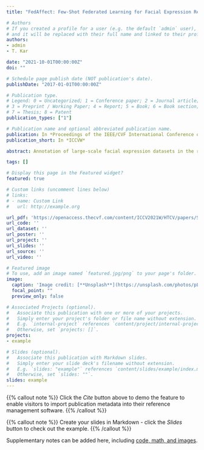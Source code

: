 ```yaml
---
title: "FedAffect: Few-Shot Federated Learning for Facial Expression Recognition"

# Authors
# If you created a profile for a user (e.g. the default `admin` user), write the username (folder name) here 
# and it will be replaced with their full name and linked to their profile.
authors:
- admin
- T. Kar

date: "2021-10-01T00:00:00Z"
doi: ""

# Schedule page publish date (NOT publication's date).
publishDate: "2017-01-01T00:00:00Z"

# Publication type.
# Legend: 0 = Uncategorized; 1 = Conference paper; 2 = Journal article;
# 3 = Preprint / Working Paper; 4 = Report; 5 = Book; 6 = Book section;
# 7 = Thesis; 8 = Patent
publication_types: ["1"]

# Publication name and optional abbreviated publication name.
publication: In *Proceedings of the IEEE/CVF International Conference on Computer Vision (ICCV) Workshops*
publication_short: In *ICCVW*

abstract: Annotation of large-scale facial expression datasets in the real world is a major challenge because of privacy concerns of the individuals due to which traditional supervised learning approaches won't scale. Moreover, training models on large curated datasets often leads to dataset bias which reduces generalizability for real world use. Federated learning is a recent paradigm for training models collaboratively with decentralized private data on user devices. In this paper, we propose a few-shot federated learning framework which utilizes few samples of labeled private facial expression data to train local models in each training round and aggregates all the local model weights in the central server to get a globally optimal model. In addition, as the user devices are a large source of unlabeled data, we design a federated learning based self-supervised method to disjointly update the feature extractor network on unlabeled private facial data in order to learn robust and diverse face representations. Experimental results by testing the globally trained model on benchmark datasets (FER-2013 and FERG) show comparable performance with state of the art centralized approaches. To the best of author's knowledge, this is the first work on few-shot federated learning for facial expression recognition.

tags: []

# Display this page in the Featured widget?
featured: true

# Custom links (uncomment lines below)
# links:
# - name: Custom Link
#   url: http://example.org

url_pdf: 'https://openaccess.thecvf.com/content/ICCV2021W/HTCV/papers/Shome_FedAffect_Few-Shot_Federated_Learning_for_Facial_Expression_Recognition_ICCVW_2021_paper.pdf'
url_code: ''
url_dataset: ''
url_poster: ''
url_project: ''
url_slides: ''
url_source: ''
url_video: ''

# Featured image
# To use, add an image named `featured.jpg/png` to your page's folder. 
image:
  caption: 'Image credit: [**Unsplash**](https://unsplash.com/photos/pLCdAaMFLTE)'
  focal_point: ""
  preview_only: false

# Associated Projects (optional).
#   Associate this publication with one or more of your projects.
#   Simply enter your project's folder or file name without extension.
#   E.g. `internal-project` references `content/project/internal-project/index.md`.
#   Otherwise, set `projects: []`.
projects:
- example

# Slides (optional).
#   Associate this publication with Markdown slides.
#   Simply enter your slide deck's filename without extension.
#   E.g. `slides: "example"` references `content/slides/example/index.md`.
#   Otherwise, set `slides: ""`.
slides: example
---
```


{{% callout note %}}
Click the *Cite* button above to demo the feature to enable visitors to import publication metadata into their reference management software.
{{% /callout %}}

{{% callout note %}}
Create your slides in Markdown - click the *Slides* button to check out the example.
{{% /callout %}}

Supplementary notes can be added here, including [code, math, and images](https://wowchemy.com/docs/writing-markdown-latex/).
